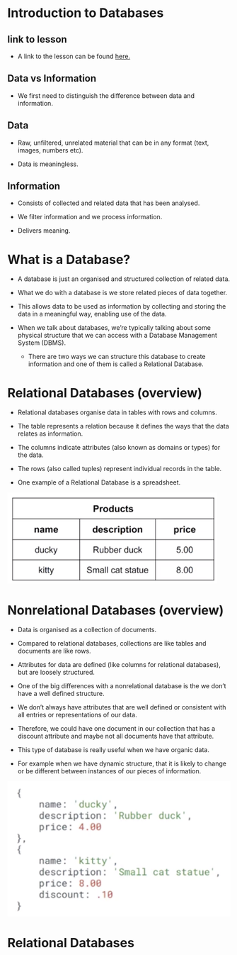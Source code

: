 # Introduction to Databases

## link to lesson

- A link to the lesson can be found [here.](https://ait.instructure.com/courses/3520/pages/intro-to-databases?module_item_id=272777)


## Data vs Information

- We first need to distinguish the difference between data and information. 

## Data 

- Raw, unfiltered, unrelated material that can be in any format (text, images, numbers etc).

- Data is meaningless.

## Information

- Consists of collected and related data that has been analysed.

- We filter information and we process information. 

- Delivers meaning.


# What is a Database?


- A database is just an organised and structured collection of related data. 

- What we do with a database is we store related pieces of data together. 

- This allows data to be used as information by collecting and storing the data in a meaningful way, enabling use of the data. 

- When we talk about databases, we’re typically talking about some physical structure that we can access with a Database Management System (DBMS). 

    - There are two ways we can structure this database to create information and one of them is called a Relational Database.


# Relational Databases (overview)

- Relational databases organise data in tables with rows and columns.

-  The table represents a relation because it defines the ways that the data relates as information. 

- The columns indicate attributes (also known as domains or types) for the data. 

- The rows (also called tuples) represent individual records in the table. 

- One example of a Relational Database is a spreadsheet. 

![Alt](relational_database_example.png)

# Nonrelational Databases (overview)

- Data is organised as a collection of documents. 

- Compared to relational databases, collections are like tables and documents are like rows. 

- Attributes for data are defined (like columns for relational databases), but are loosely structured. 

- One of the big differences with a nonrelational database is the we don’t have a well defined structure. 

- We don’t always have attributes that are well defined or consistent with all entries or representations of our data.

- Therefore, we could have one document in our collection that has a discount attribute and maybe not all documents have that attribute. 

- This type of database is really useful when we have organic data. 

- For example when we have dynamic structure, that it is likely to change or be different between instances of our pieces of information. 

![Alt](nonrelational_database_example.png)

# Relational Databases

